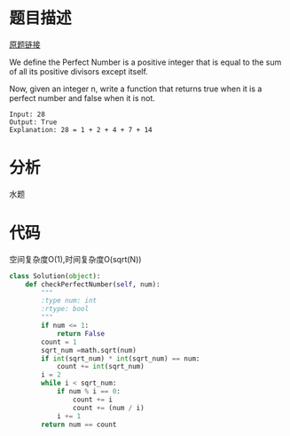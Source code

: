 
# 题目描述
[原题链接](https://leetcode.com/problems/perfect-number/)

We define the Perfect Number is a positive integer that is equal to the sum of all its positive divisors except itself.

Now, given an integer n, write a function that returns true when it is a perfect number and false when it is not.

```
Input: 28
Output: True
Explanation: 28 = 1 + 2 + 4 + 7 + 14
```

<!--more-->

# 分析
水题

# 代码
空间复杂度O(1),时间复杂度O(sqrt(N))
```Python
class Solution(object):
    def checkPerfectNumber(self, num):
        """
        :type num: int
        :rtype: bool
        """
        if num <= 1:
            return False
        count = 1
        sqrt_num =math.sqrt(num)
        if int(sqrt_num) * int(sqrt_num) == num:
            count += int(sqrt_num)
        i = 2
        while i < sqrt_num:
            if num % i == 0:
                count += i
                count += (num / i)
            i += 1
        return num == count
```
            